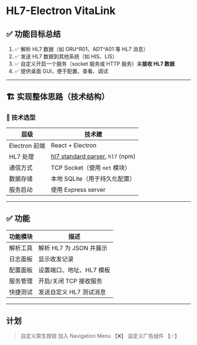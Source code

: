 # HL7-Electron  VitaLink

## ✅ **功能目标总结**

1. ✅ 解析 HL7 数据（如 ORU^R01、ADT^A01 等 HL7 消息）
2. ✅ 发送 HL7 数据到其他系统（如 HIS、LIS）
3. ✅ 自定义开启一个服务（socket 服务或 HTTP 服务）来**接收 HL7 数据**
4. ✅ 提供桌面 GUI，便于配置、查看、调试

---

## 🏗️ 实现整体思路（技术结构）

### 🔧 技术选型

| 层级          | 技术建                                                                          |
| ----------- | ------------------------------------------------------------------------------ |
| Electron 前端 | React + Electron                                                           |
| HL7 处理      | [hl7 standard parser](https://www.npmjs.com/package/hl7-standard), `hl7` (npm) |
| 通信方式        | TCP Socket（使用 `net` 模块）                                                      |
| 数据存储        | 本地 SQLite（用于持久化配置）                                                      |
| 服务启动        | 使用 Express server                                           |

---

## ✅ 功能

| 功能模块 | 描述                |
| ---- | ----------------- |
| 解析工具 | 解析 HL7 为 JSON 并展示 |
| 日志面板 | 显示收发记录            |
| 配置面板 | 设置端口、地址、HL7 模板    |
| 服务管理 | 开启/关闭 TCP 接收服务    |
| 快捷测试 | 发送自定义 HL7 测试消息    |

---

## 计划

> 自定义原生按钮 加入 Navigation Menu 【❌】
> 自定义广告组件 【✅】
